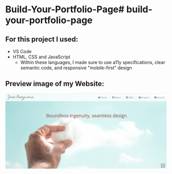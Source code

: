 # Build-Your-Portfolio-Page# build-your-portfolio-page

## For this project I used:
- VS Code
- HTML, CSS and JavaScript
    - Within these languages, I made sure to use a11y specifications, clear semantic code, and responsive "mobile-first" design

## Preview image of my Website:

![Jose's Portfolio Page](/images/portfolio-page-app-image.png "Jose's Portfolio Page")


